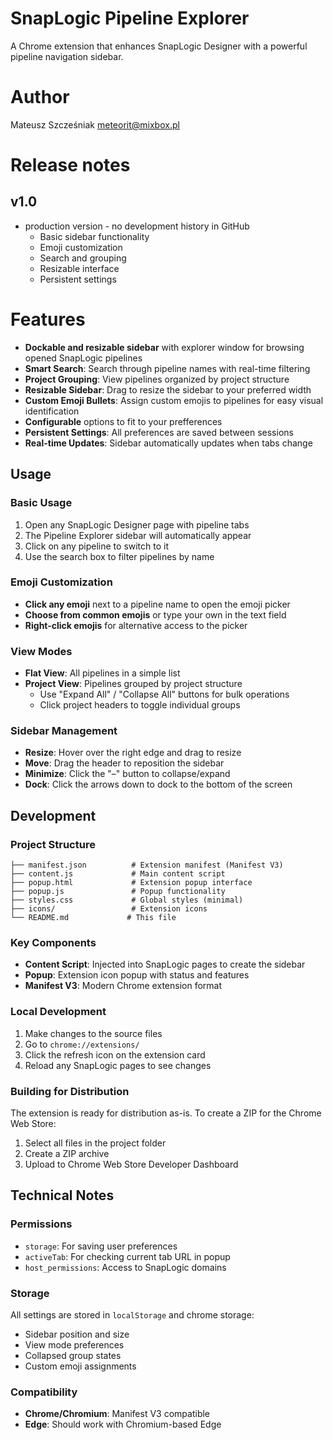 # SnapLogic Pipeline Explorer

A Chrome extension that enhances SnapLogic Designer with a powerful pipeline navigation sidebar.

# Author
Mateusz Szcześniak
meteorit@mixbox.pl

# Release notes
## v1.0 
- production version - no development history in GitHub
  - Basic sidebar functionality
  - Emoji customization
  - Search and grouping
  - Resizable interface
  - Persistent settings

# Features

- **Dockable and resizable sidebar** with explorer window for browsing opened SnapLogic pipelines
- **Smart Search**: Search through pipeline names with real-time filtering
- **Project Grouping**: View pipelines organized by project structure
- **Resizable Sidebar**: Drag to resize the sidebar to your preferred width
- **Custom Emoji Bullets**: Assign custom emojis to pipelines for easy visual identification
- **Configurable** options to fit to your prefferences
- **Persistent Settings**: All preferences are saved between sessions
- **Real-time Updates**: Sidebar automatically updates when tabs change


## Usage

### Basic Usage

1. Open any SnapLogic Designer page with pipeline tabs
2. The Pipeline Explorer sidebar will automatically appear
3. Click on any pipeline to switch to it
4. Use the search box to filter pipelines by name

### Emoji Customization

- **Click any emoji** next to a pipeline name to open the emoji picker
- **Choose from common emojis** or type your own in the text field
- **Right-click emojis** for alternative access to the picker

### View Modes

- **Flat View**: All pipelines in a simple list
- **Project View**: Pipelines grouped by project structure
  - Use "Expand All" / "Collapse All" buttons for bulk operations
  - Click project headers to toggle individual groups

### Sidebar Management

- **Resize**: Hover over the right edge and drag to resize
- **Move**: Drag the header to reposition the sidebar
- **Minimize**: Click the "–" button to collapse/expand
- **Dock**: Click the arrows down to dock to the bottom of the screen

## Development

### Project Structure

```
├── manifest.json          # Extension manifest (Manifest V3)
├── content.js             # Main content script
├── popup.html             # Extension popup interface
├── popup.js               # Popup functionality
├── styles.css             # Global styles (minimal)
├── icons/                 # Extension icons
└── README.md             # This file
```

### Key Components

- **Content Script**: Injected into SnapLogic pages to create the sidebar
- **Popup**: Extension icon popup with status and features
- **Manifest V3**: Modern Chrome extension format

### Local Development

1. Make changes to the source files
2. Go to `chrome://extensions/`
3. Click the refresh icon on the extension card
4. Reload any SnapLogic pages to see changes

### Building for Distribution

The extension is ready for distribution as-is. To create a ZIP for the Chrome Web Store:

1. Select all files in the project folder
2. Create a ZIP archive
3. Upload to Chrome Web Store Developer Dashboard

## Technical Notes

### Permissions

- `storage`: For saving user preferences
- `activeTab`: For checking current tab URL in popup
- `host_permissions`: Access to SnapLogic domains

### Storage

All settings are stored in `localStorage` and chrome storage:
- Sidebar position and size
- View mode preferences
- Collapsed group states
- Custom emoji assignments

### Compatibility

- **Chrome/Chromium**: Manifest V3 compatible
- **Edge**: Should work with Chromium-based Edge
